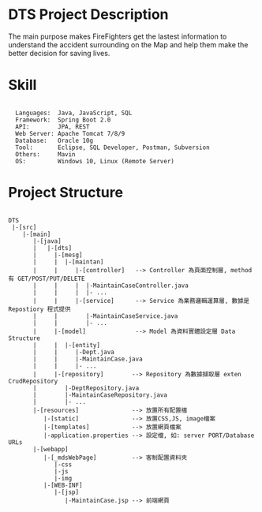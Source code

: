 # DTS Project Description
<p>
The main purpose makes FireFighters get the lastest information to understand the accident surrounding on the Map and help them make the better decision for saving lives. 
</p>

 
# Skill
<pre><code>
  Languages:  Java, JavaScript, SQL
  Framework:  Spring Boot 2.0
  API:        JPA, REST
  Web Server: Apache Tomcat 7/8/9
  Database:   Oracle 10g
  Tool:       Eclipse, SQL Developer, Postman, Subversion
  Others:     Mavin
  OS:         Windows 10, Linux (Remote Server)
</code></pre>

# Project Structure
<pre><code>
DTS
 |-[src]
    |-[main]
       |-[java]
       |   |-[dts]
       |     |-[mesg]
       |     |  |-[maintan]
       |     |     |-[controller]   --> Controller 為頁面控制層, method 有 GET/POST/PUT/DELETE
       |     |     |  |-MaintainCaseController.java
       |     |     |  |- ...
       |     |     |-[service]      --> Service 為業務邏輯運算層, 數據是 Repostiory 程式提供
       |     |        |-MaintainCaseService.java
       |     |        |- ...
       |     |-[model]              --> Model 為資料實體設定層 Data Structure
       |     |  |-[entity]          
       |     |     |-Dept.java       
       |     |     |-MaintainCase.java
       |     |     |- ...   
       |     |-[repository]        --> Repository 為數據擷取層 exten CrudRepository
       |        |-DeptRepository.java
       |        |-MaintainCaseRepository.java
       |        |- ...
       |-[resources]               --> 放置所有配置檔
          |-[static]               --> 放置CSS,JS, image檔案
          |-[templates]            --> 放置網頁檔案
          |-application.properties --> 設定檔, 如: server PORT/Database URLs
       |-[webapp]
          |-[_mdsWebPage]          --> 客制配置資料夾
             |-css
             |-js
             |-img
          |-[WEB-INF]
             |-[jsp]
                |-MaintainCase.jsp --> 前端網頁
</code></pre>